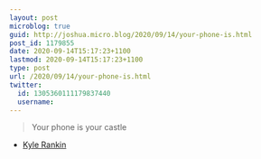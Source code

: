 ```yaml
---
layout: post
microblog: true
guid: http://joshua.micro.blog/2020/09/14/your-phone-is.html
post_id: 1179855
date: 2020-09-14T15:17:23+1100
lastmod: 2020-09-14T15:17:23+1100
type: post
url: /2020/09/14/your-phone-is.html
twitter:
  id: 1305360111179837440
  username: 
---
```

>Your phone is your castle
- [Kyle Rankin](https://puri.sm/posts/your-phone-is-your-castle/)
